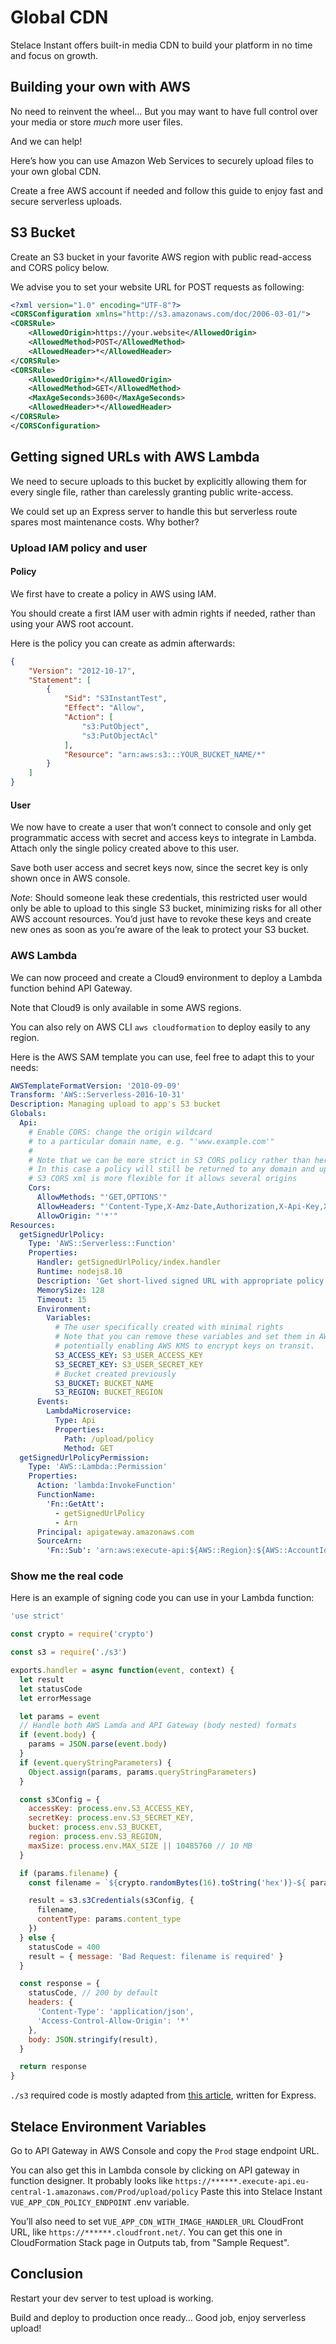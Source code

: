 # Global CDN

Stelace Instant offers built-in media CDN to build your platform in no time and focus on growth.

## Building your own with AWS

No need to reinvent the wheel…
But you may want to have full control over your media or store _much_ more user files.

And we can help!

Here’s how you can use Amazon Web Services to securely upload files to your own global CDN.

Create a free AWS account if needed and follow this guide to enjoy fast and secure serverless uploads.

## S3 Bucket

Create an S3 bucket in your favorite AWS region with public read-access and CORS policy below.

We advise you to set your website URL for POST requests as following:

```xml
<?xml version="1.0" encoding="UTF-8"?>
<CORSConfiguration xmlns="http://s3.amazonaws.com/doc/2006-03-01/">
<CORSRule>
    <AllowedOrigin>https://your.website</AllowedOrigin>
    <AllowedMethod>POST</AllowedMethod>
    <AllowedHeader>*</AllowedHeader>
</CORSRule>
<CORSRule>
    <AllowedOrigin>*</AllowedOrigin>
    <AllowedMethod>GET</AllowedMethod>
    <MaxAgeSeconds>3600</MaxAgeSeconds>
    <AllowedHeader>*</AllowedHeader>
</CORSRule>
</CORSConfiguration>
```

## Getting signed URLs with AWS Lambda

We need to secure uploads to this bucket by explicitly allowing them for every single file, rather than carelessly granting public write-access.

We could set up an Express server to handle this but serverless route spares most maintenance costs. Why bother?

### Upload IAM policy and user

#### Policy

We first have to create a policy in AWS using IAM.

You should create a first IAM user with admin rights if needed, rather than using your AWS root account.

Here is the policy you can create as admin afterwards:

```json
{
    "Version": "2012-10-17",
    "Statement": [
        {
            "Sid": "S3InstantTest",
            "Effect": "Allow",
            "Action": [
                "s3:PutObject",
                "s3:PutObjectAcl"
            ],
            "Resource": "arn:aws:s3:::YOUR_BUCKET_NAME/*"
        }
    ]
}
```

#### User

We now have to create a user that won’t connect to console and only get programmatic access with secret and access keys to integrate in Lambda.
Attach only the single policy created above to this user.

Save both user access and secret keys now, since the secret key is only shown once in AWS console.

_Note_: Should someone leak these credentials, this restricted user would only be able to upload to this single S3 bucket, minimizing risks for all other AWS account resources. You’d just have to revoke these keys and create new ones as soon as you’re aware of the leak to protect your S3 bucket.

### AWS Lambda

We can now proceed and create a Cloud9 environment to deploy a Lambda function behind API Gateway.

Note that Cloud9 is only available in some AWS regions.

You can also rely on AWS CLI `aws cloudformation` to deploy easily to any region.

Here is the AWS SAM template you can use, feel free to adapt this to your needs:

```yaml
AWSTemplateFormatVersion: '2010-09-09'
Transform: 'AWS::Serverless-2016-10-31'
Description: Managing upload to app's S3 bucket
Globals:
  Api:
    # Enable CORS: change the origin wildcard
    # to a particular domain name, e.g. "'www.example.com'"
    #
    # Note that we can be more strict in S3 CORS policy rather than here
    # In this case a policy will still be returned to any domain and upload will be rejected by S3
    # S3 CORS xml is more flexible for it allows several origins
    Cors:
      AllowMethods: "'GET,OPTIONS'"
      AllowHeaders: "'Content-Type,X-Amz-Date,Authorization,X-Api-Key,X-Amz-Security-Token'"
      AllowOrigin: "'*'"
Resources:
  getSignedUrlPolicy:
    Type: 'AWS::Serverless::Function'
    Properties:
      Handler: getSignedUrlPolicy/index.handler
      Runtime: nodejs8.10
      Description: 'Get short-lived signed URL with appropriate policy from S3-only user'
      MemorySize: 128
      Timeout: 15
      Environment:
        Variables:
          # The user specifically created with minimal rights
          # Note that you can remove these variables and set them in AWS Lambda console after deployment,
          # potentially enabling AWS KMS to encrypt keys on transit.
          S3_ACCESS_KEY: S3_USER_ACCESS_KEY
          S3_SECRET_KEY: S3_USER_SECRET_KEY
          # Bucket created previously
          S3_BUCKET: BUCKET_NAME
          S3_REGION: BUCKET_REGION
      Events:
        LambdaMicroservice:
          Type: Api
          Properties:
            Path: /upload/policy
            Method: GET
  getSignedUrlPolicyPermission:
    Type: 'AWS::Lambda::Permission'
    Properties:
      Action: 'lambda:InvokeFunction'
      FunctionName:
        'Fn::GetAtt':
          - getSignedUrlPolicy
          - Arn
      Principal: apigateway.amazonaws.com
      SourceArn:
        'Fn::Sub': 'arn:aws:execute-api:${AWS::Region}:${AWS::AccountId}:*/*/*/*'
```

### Show me the real code

Here is an example of signing code you can use in your Lambda function:

```js
'use strict'

const crypto = require('crypto')

const s3 = require('./s3')

exports.handler = async function(event, context) {
  let result
  let statusCode
  let errorMessage

  let params = event
  // Handle both AWS Lamda and API Gateway (body nested) formats
  if (event.body) {
    params = JSON.parse(event.body)
  }
  if (event.queryStringParameters) {
    Object.assign(params, params.queryStringParameters)
  }

  const s3Config = {
    accessKey: process.env.S3_ACCESS_KEY,
    secretKey: process.env.S3_SECRET_KEY,
    bucket: process.env.S3_BUCKET,
    region: process.env.S3_REGION,
    maxSize: process.env.MAX_SIZE || 10485760 // 10 MB
  }

  if (params.filename) {
    const filename = `${crypto.randomBytes(16).toString('hex')}-${ params.filename }`

    result = s3.s3Credentials(s3Config, {
      filename,
      contentType: params.content_type
    })
  } else {
    statusCode = 400
    result = { message: 'Bad Request: filename is required' }
  }

  const response = {
    statusCode, // 200 by default
    headers: {
      'Content-Type': 'application/json',
      'Access-Control-Allow-Origin': '*'
    },
    body: JSON.stringify(result),
  }

  return response
}
```

`./s3` required code is mostly adapted from [this article](http://leonid.shevtsov.me/post/demystifying-s3-browser-upload/), written for Express.

## Stelace Environment Variables

Go to API Gateway in AWS Console and copy the `Prod` stage endpoint URL.

You can also get this in Lambda console by clicking on API gateway in function designer.
It probably looks like `https://******.execute-api.eu-central-1.amazonaws.com/Prod/upload/policy`
Paste this into Stelace Instant `VUE_APP_CDN_POLICY_ENDPOINT` .env variable.

You’ll also need to set `VUE_APP_CDN_WITH_IMAGE_HANDLER_URL` CloudFront URL, like `https://******.cloudfront.net/`.
You can get this one in CloudFormation Stack page in Outputs tab, from "Sample Request".

## Conclusion

Restart your dev server to test upload is working.

Build and deploy to production once ready… Good job, enjoy serverless upload!
